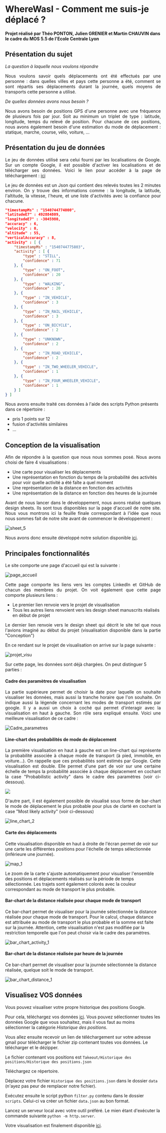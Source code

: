 # WhereWasI - Comment me suis-je déplacé ?

**Projet réalisé par Théo PONTON, Julien GRENIER et Martin CHAUVIN dans le cadre du MOS 5.5 de l'Ecole Centrale Lyon**

## Présentation du sujet

*La question à laquelle nous voulons répondre*

<p style="text-align:justify">Nous voulons savoir quels déplacements ont été effectués par une personne : dans quelles villes et pays cette personne a été, comment se sont répartis ses déplacements durant la journée, quels moyens de transports cette personne a utilisé. </p>

*De quelles données avons nous besoin ?*

<p style="text-align:justify">Nous avons besoin de positions GPS d'une personne avec une fréquence de plusieurs fois par jour. Soit au minimum un triplet de type : latitude, longitude, temps du relevé de position.
Pour chacune de ces positions, nous avons également besoin d'une estimation du mode de déplacement : statique, marche, course, vélo, voiture, ...</p>

## Présentation du jeu de données

<p style="text-align:justify">Le jeu de données utilisé sera celui fourni par les localisations de Google. Sur un compte Google, il est possible d'activer les localisations et de télécharger ses données. Voici le lien pour accéder à la page de téléchargement : <a href="https://support.google.com/accounts/answer/3024190?hl=fr">ici</a></p>

<p style="text-align:justify">Le jeu de données est un Json qui contient des relevés toutes les 2 minutes environ. On y trouve des informations comme : la longitude, la latitude, l'altitude, la vitesse, l'heure, et une liste d'activités avec la confiance pour chacune.</p>

```json
"timestampMs" : "1540744774000",
"latitudeE7" : 492884809,
"longitudeE7" : -3045980,
"accuracy" : 6,
"velocity" : 0,
"altitude" : 55,
"verticalAccuracy" : 8,
"activity" : [ {
    "timestampMs" : "1540744775803",
    "activity" : [ {
        "type" : "STILL",
        "confidence" : 71
    }, {
        "type" : "ON_FOOT",
        "confidence" : 20
    }, {
        "type" : "WALKING",
        "confidence" : 20
    }, {
        "type" : "IN_VEHICLE",
        "confidence" : 3
    }, {
        "type" : "IN_RAIL_VEHICLE",
        "confidence" : 3
    }, {
        "type" : "ON_BICYCLE",
        "confidence" : 2
    }, {
        "type" : "UNKNOWN",
        "confidence" : 2
    }, {
        "type" : "IN_ROAD_VEHICLE",
        "confidence" : 2
    }, {
        "type" : "IN_TWO_WHEELER_VEHICLE",
        "confidence" : 1
    }, {
        "type" : "IN_FOUR_WHEELER_VEHICLE",
        "confidence" : 1
    } ]
} ]
```

Nous avons ensuite traité ces données à l'aide des scripts Python présents dans ce répertoire :

- pris 1 points sur 12
- fusion d'activités similaires
- ...

## Conception de la visualisation

<p style="text-align : justify">Afin de répondre à la question que nous nous sommes posé. Nous avons choisi de faire 4 visualisations :
 <ul>
  <li>Une carte pour visualiser les déplacements</li>
  <li>Une représentation en fonction du temps de la probabilité des activités pour voir quelle activité a été faîte a quel moment</li>
  <li>Une représentation de la distance en fonction des activités</li>
  <li>Une représentation de la distance en fonction des heures de la journée</li>
</ul>
</p>

<p style="text-align : justify">Avant de nous lancer dans le développement, nous avons réalisé quelques design sheets. Ils sont tous disponibles sur la page d'accueil de notre site. Nous vous montrons ici la feuille finale correspondant à l'idée que nous nous sommes fait de notre site avant de commencer le développement :</p>

![sheet_5](visualisations/sheet_5_bis.jpg)



Nous avons donc ensuite développé notre solution disponible <a href="https://neyri.github.io/Projet-Data-viz/">ici</a>.

## Principales fonctionnalités

Le site comporte une page d'accueil qui est la suivante :

![page_accueil](img/page_accueil.PNG)

<p style = "text-align : justify">Cette page comporte les liens vers les comptes LinkedIn et GitHub de chacun des membres du projet. On voit également que cette page comporte plusieurs liens :</p>

- Le premier lien renvoie vers le projet de visualisation
- Tous les autres liens renvoient vers les design sheet manuscrits réalisés en début de projet

<p style = "text-align : justify">Le dernier lien renvoie vers le design sheet qui décrit le site tel que nous l'avions imaginé au début du projet (visualisation disponible dans la partie "Conception")</p>

En ce rendant sur le projet de visualisation on arrive sur la page suivante :

![projet_visu](img/projet_visu.PNG)

Sur cette page, les données sont déjà chargées. On peut distinguer 5 parties :

#### Cadre des paramètres de visualisation

<p style = "text-align : justify">La partie supérieure permet de choisir la date pour laquelle on souhaite visualiser les données, mais aussi la tranche horaire que l'on souhaite. On indique aussi la légende concernant les modes de transport estimés par google. Il y a aussi un choix à coché qui permet d'interagir avec la visualisation en haut à gauche. Son rôle sera expliqué ensuite.
Voici une meilleure visualisation de ce cadre :</p>

![Cadre_parametres](img/Cadre_parametres.PNG)



#### Line-chart des probabilités de mode de déplacement

<p style = "text-align : justify"> La première visualisation en haut à gauche est un line-chart qui représente la probabilité associée à chaque mode de transport (à pied, immobile, en voiture...). On rappelle que ces probabilités sont estimés par Google.
Cette visualisation est double. Elle permet d'une part de voir sur une certaine échelle de temps la probabilité associée à chaque déplacement en cochant la case "Probabilistic activity" dans le cadre des paramètres (voir ci-dessous).</p>
<img src = "img/line_chart_1.PNG" style = "text-align : center">

<p style = "text-align : justify">D'autre part, il est également possible de visualisé sous forme de bar-chart le mode de déplacement le plus probable pour plus de clarté en cochant la case "Most likely activity" (voir ci-dessous)</p>

![line_chart_2](img/line_chart_2.PNG)



#### Carte des déplacements

Cette visualisation disponible en haut à droite de l'écran permet de voir sur une carte les différentes positions pour l'échelle de temps sélectionnée (inférieure une journée).

![map_1](img/map_1.PNG)

Le zoom de la carte s'ajuste automatiquement pour visualiser l'ensemble des positions et déplacements réalisés sur la période de temps sélectionnée. Les trajets sont également colorés avec la couleur correspondant au mode de transport le plus probable.



#### Bar-chart de la distance réalisée pour chaque mode de transport

Ce bar-chart permet de visualiser pour la journée sélectionnée la distance réalisée pour chaque mode de transport. Pour le calcul, chaque distance est attribuée au mode de transport le plus probable et la somme est faite sur la journée. Attention, cette visualisation n'est pas modifiée par la restriction temporelle que l'on  peut choisir via le cadre des paramètres.

![bar_chart_activity_1](img/bar_chart_activity_1.PNG)



#### Bar-chart de la distance réalisée par heure de la journée

Ce bar-chart permet de visualiser pour la journée sélectionnée la distance réalisée, quelque soit le mode de transport.

![bar_chart_distance_1](img/bar_chart_distance_1.PNG)



## Visualisez VOS données

Vous pouvez visualiser votre propre historique des positions Google.

Pour cela, téléchargez vos données [ici](https://takeout.google.com/). Vous pouvez sélectionner toutes les données Google que vous souhaitez, mais il vous faut au moins sélectionner la catégorie *Historique des positions*.

Vous allez ensuite recevoir un lien de téléchargement sur votre adresse gmail pour télécharger le fichier zip contenant toutes vos données. Le télécharger et le dézipper.

Le fichier contenant vos positions est `Takeout/Historique des positions/Historique des positions.json`



Téléchargez ce répertoire.

Déplacez votre fichier `Historique des positions.json` dans le dossier `data` (n'ayez pas peur de remplacer notre fichier).

Exécutez ensuite le script python `filter.py` contenu dans le dossier `scripts`. Celui-ci va créer un fichier `data.json` au bon format.



Lancez un serveur local avec votre outil préféré. Le mien étant d'exécuter la commande suivante `python -m http.server`.

Votre visualisation est finalement disponible [ici](http://localhost:8000/visualisations/data_analysis.html).